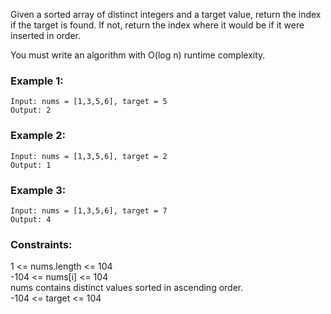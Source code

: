 Given a sorted array of distinct integers and a target value, return the index if the target is found. If not, return the index where it would be if it were inserted in order.

You must write an algorithm with O(log n) runtime complexity.

### Example 1:
```
Input: nums = [1,3,5,6], target = 5
Output: 2
```
### Example 2:
```
Input: nums = [1,3,5,6], target = 2
Output: 1
```
### Example 3:
```
Input: nums = [1,3,5,6], target = 7
Output: 4
```
### Constraints:

1 <= nums.length <= 104<br>
-104 <= nums[i] <= 104<br>
nums contains distinct values sorted in ascending order.<br>
-104 <= target <= 104
